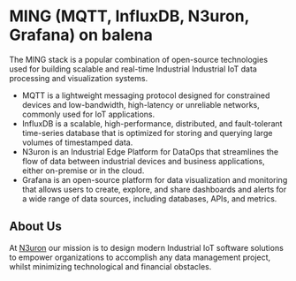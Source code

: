 # MING (MQTT, InfluxDB, N3uron, Grafana) on balena

The MING stack is a popular combination of open-source technologies used for building scalable and real-time Industrial Industrial IoT data processing and visualization systems.

* MQTT is a lightweight messaging protocol designed for constrained devices and low-bandwidth, high-latency or unreliable networks, commonly used for IoT applications.
* InfluxDB is a scalable, high-performance, distributed, and fault-tolerant time-series database that is optimized for storing and querying large volumes of timestamped data.
* N3uron is an Industrial Edge Platform for DataOps that streamlines the flow of data between industrial devices and business applications, either on-premise or in the cloud.
* Grafana is an open-source platform for data visualization and monitoring that allows users to create, explore, and share dashboards and alerts for a wide range of data sources, including databases, APIs, and metrics.

<!-- ## Provision VirtualBox VM

See <https://blog.balena.io/no-hardware-use-virtualbox/>

```powershell
& "C:\Program Files\Oracle\VirtualBox\VBoxManage.exe" convertdd .\balena-cloud-n3uron-balena-intel-nuc-2.114.7-v14.10.6.img balena-cloud-disk.vmdk --format VMDK
```

## Deploy

```shell
balena login && balena push <fleet>
``` -->

## About Us

At [N3uron](https://n3uron.com/) our mission is to design modern Industrial IoT software solutions to empower organizations to accomplish any data management project, whilst minimizing technological and financial obstacles.
